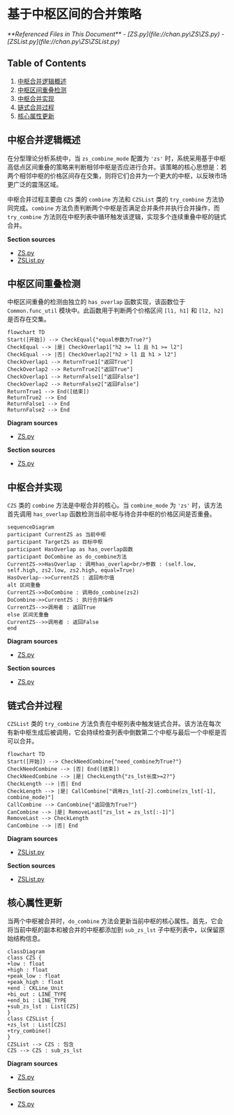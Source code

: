 # 基于中枢区间的合并策略

<cite>
**Referenced Files in This Document**   
- [ZS.py](file://chan.py\ZS\ZS.py)
- [ZSList.py](file://chan.py\ZS\ZSList.py)
</cite>

## Table of Contents
1. [中枢合并逻辑概述](#中枢合并逻辑概述)
2. [中枢区间重叠检测](#中枢区间重叠检测)
3. [中枢合并实现](#中枢合并实现)
4. [链式合并过程](#链式合并过程)
5. [核心属性更新](#核心属性更新)

## 中枢合并逻辑概述

在分型理论分析系统中，当 `zs_combine_mode` 配置为 `'zs'` 时，系统采用基于中枢高低点区间重叠的策略来判断相邻中枢是否应进行合并。该策略的核心思想是：若两个相邻中枢的价格区间存在交集，则将它们合并为一个更大的中枢，以反映市场更广泛的震荡区域。

中枢合并过程主要由 `CZS` 类的 `combine` 方法和 `CZSList` 类的 `try_combine` 方法协同完成。`combine` 方法负责判断两个中枢是否满足合并条件并执行合并操作，而 `try_combine` 方法则在中枢列表中循环触发该逻辑，实现多个连续重叠中枢的链式合并。

**Section sources**
- [ZS.py](file://chan.py\ZS\ZS.py#L12-L233)
- [ZSList.py](file://chan.py\ZS\ZSList.py#L12-L160)

## 中枢区间重叠检测

中枢区间重叠的检测由独立的 `has_overlap` 函数实现，该函数位于 `Common.func_util` 模块中。此函数用于判断两个价格区间 `[l1, h1]` 和 `[l2, h2]` 是否存在交集。

```mermaid
flowchart TD
Start([开始]) --> CheckEqual{"equal参数为True?"}
CheckEqual --> |是| CheckOverlap1["h2 >= l1 且 h1 >= l2"]
CheckEqual --> |否| CheckOverlap2["h2 > l1 且 h1 > l2"]
CheckOverlap1 --> ReturnTrue1["返回True"]
CheckOverlap2 --> ReturnTrue2["返回True"]
CheckOverlap1 --> ReturnFalse1["返回False"]
CheckOverlap2 --> ReturnFalse2["返回False"]
ReturnTrue1 --> End([结束])
ReturnTrue2 --> End
ReturnFalse1 --> End
ReturnFalse2 --> End
```

**Diagram sources**
- [ZS.py](file://chan.py\ZS\ZS.py#L12-L233)

**Section sources**
- [ZS.py](file://chan.py\ZS\ZS.py#L12-L233)

## 中枢合并实现

`CZS` 类的 `combine` 方法是中枢合并的核心。当 `combine_mode` 为 `'zs'` 时，该方法首先调用 `has_overlap` 函数检测当前中枢与待合并中枢的价格区间是否重叠。

```mermaid
sequenceDiagram
participant CurrentZS as 当前中枢
participant TargetZS as 目标中枢
participant HasOverlap as has_overlap函数
participant DoCombine as do_combine方法
CurrentZS->>HasOverlap : 调用has_overlap<br/>参数 : (self.low, self.high, zs2.low, zs2.high, equal=True)
HasOverlap-->>CurrentZS : 返回布尔值
alt 区间重叠
CurrentZS->>DoCombine : 调用do_combine(zs2)
DoCombine->>CurrentZS : 执行合并操作
CurrentZS-->>调用者 : 返回True
else 区间无重叠
CurrentZS-->>调用者 : 返回False
end
```

**Diagram sources**
- [ZS.py](file://chan.py\ZS\ZS.py#L12-L233)

**Section sources**
- [ZS.py](file://chan.py\ZS\ZS.py#L12-L233)

## 链式合并过程

`CZSList` 类的 `try_combine` 方法负责在中枢列表中触发链式合并。该方法在每次有新中枢生成后被调用，它会持续检查列表中倒数第二个中枢与最后一个中枢是否可以合并。

```mermaid
flowchart TD
Start([开始]) --> CheckNeedCombine{"need_combine为True?"}
CheckNeedCombine --> |否| End([结束])
CheckNeedCombine --> |是| CheckLength{"zs_lst长度>=2?"}
CheckLength --> |否| End
CheckLength --> |是| CallCombine["调用zs_lst[-2].combine(zs_lst[-1], combine_mode)"]
CallCombine --> CanCombine{"返回值为True?"}
CanCombine --> |是| RemoveLast["zs_lst = zs_lst[:-1]"]
RemoveLast --> CheckLength
CanCombine --> |否| End
```

**Diagram sources**
- [ZSList.py](file://chan.py\ZS\ZSList.py#L12-L160)

**Section sources**
- [ZSList.py](file://chan.py\ZS\ZSList.py#L12-L160)

## 核心属性更新

当两个中枢被合并时，`do_combine` 方法会更新当前中枢的核心属性。首先，它会将当前中枢的副本和被合并的中枢都添加到 `sub_zs_lst` 子中枢列表中，以保留原始结构信息。

```mermaid
classDiagram
class CZS {
+low : float
+high : float
+peak_low : float
+peak_high : float
+end : CKLine_Unit
+bi_out : LINE_TYPE
+end_bi : LINE_TYPE
+sub_zs_lst : List[CZS]
}
class CZSList {
+zs_lst : List[CZS]
+try_combine()
}
CZSList --> CZS : 包含
CZS --> CZS : sub_zs_lst
```

**Diagram sources**
- [ZS.py](file://chan.py\ZS\ZS.py#L12-L233)

**Section sources**
- [ZS.py](file://chan.py\ZS\ZS.py#L12-L233)